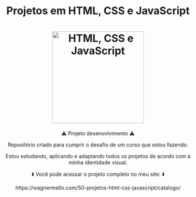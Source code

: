 <h1 align="center">Projetos em HTML, CSS e JavaScript</h1>

<h1 align="center" ><img alt="HTML, CSS e JavaScript" src="https://3cthinkers.com/en/wp-content/uploads/2017/03/html-css-js.jpg" height="250" width="250"/></h1>

<p align="center">⚠️ Projeto desenvolvimento ⚠️</p>

<p align="center">Repositório criado para cumprir o desafio de um curso que estou fazendo.</p>
<p align="center">Estou estudando, aplicando e adaptando todos os projetos de acordo com a minha identidade visual.</p>


<p align="center">⬇️ Você pode acessar o projeto completo no meu site: ⬇️</p>
<p align="center">https://wagnermello.com/50-projetos-html-css-javascript/catalogo/</p> 


#
